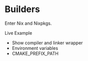 # Builders

Enter Nix and Nixpkgs.

Live Example
- Show compiler and linker wrapper
- Environment variables
- CMAKE_PREFIX_PATH
